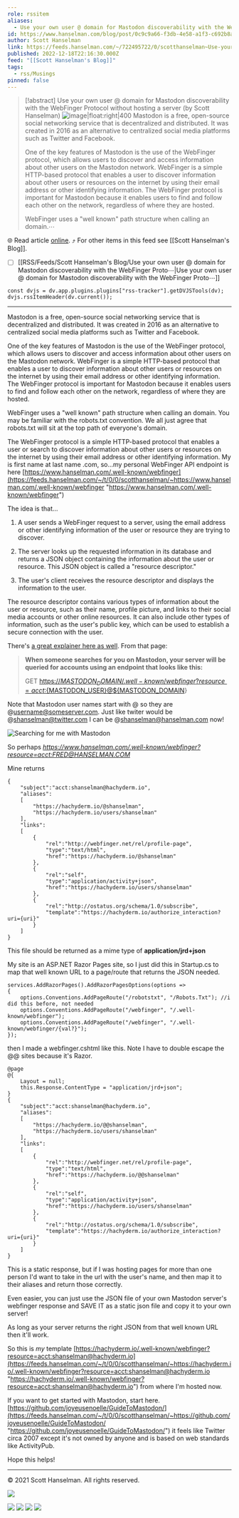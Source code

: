 ```yaml
---
role: rssitem
aliases:
  - Use your own user @ domain for Mastodon discoverability with the WebFinger Protocol without hosting a server
id: https://www.hanselman.com/blog/post/0c9c9a66-f3db-4e58-a1f3-c692b8ad64af
author: Scott Hanselman
link: https://feeds.hanselman.com/~/722495722/0/scotthanselman~Use-your-own-user-domain-for-Mastodon-discoverability-with-the-WebFinger-Protocol-without-hosting-a-server
published: 2022-12-18T22:16:30.000Z
feed: "[[Scott Hanselman's Blog]]"
tags:
  - rss/Musings
pinned: false
---
```


> [!abstract] Use your own user @ domain for Mastodon discoverability with the WebFinger Protocol without hosting a server (by Scott Hanselman)
> ![image|float:right|400](https://www.hanselman.com/blog/content/binary/Windows-Live-Writer/f76e92f681b3_FC6E/image_cb60bf43-6d0a-41f9-9ff5-246f288adedf.png "Searching for me with Mastodon") Mastodon is a free, open-source social networking service that is decentralized and distributed. It was created in 2016 as an alternative to centralized social media platforms such as Twitter and Facebook.
> 
> One of the key features of Mastodon is the use of the WebFinger protocol, which allows users to discover and access information about other users on the Mastodon network. WebFinger is a simple HTTP-based protocol that enables a user to discover information about other users or resources on the internet by using their email address or other identifying information. The WebFinger protocol is important for Mastodon because it enables users to find and follow each other on the network, regardless of where they are hosted.
> 
> WebFinger uses a "well known" path structure when calling an domain.⋯

🌐 Read article [online](https://feeds.hanselman.com/~/722495722/0/scotthanselman~Use-your-own-user-domain-for-Mastodon-discoverability-with-the-WebFinger-Protocol-without-hosting-a-server). ⤴ For other items in this feed see [[Scott Hanselman's Blog]].

- [ ] [[RSS/Feeds/Scott Hanselman's Blog/Use your own user @ domain for Mastodon discoverability with the WebFinger Proto⋯|Use your own user @ domain for Mastodon discoverability with the WebFinger Proto⋯]]

~~~dataviewjs
const dvjs = dv.app.plugins.plugins["rss-tracker"].getDVJSTools(dv);
dvjs.rssItemHeader(dv.current());
~~~

- - -

Mastodon is a free, open-source social networking service that is decentralized and distributed. It was created in 2016 as an alternative to centralized social media platforms such as Twitter and Facebook.

One of the key features of Mastodon is the use of the WebFinger protocol, which allows users to discover and access information about other users on the Mastodon network. WebFinger is a simple HTTP-based protocol that enables a user to discover information about other users or resources on the internet by using their email address or other identifying information. The WebFinger protocol is important for Mastodon because it enables users to find and follow each other on the network, regardless of where they are hosted.

WebFinger uses a "well known" path structure when calling an domain. You may be familiar with the robots.txt convention. We all just agree that robots.txt will sit at the top path of everyone's domain.

The WebFinger protocol is a simple HTTP-based protocol that enables a user or search to discover information about other users or resources on the internet by using their email address or other identifying information. My is first name at last name .com, so...my personal WebFinger API endpoint is here [https://www.hanselman.com/.well-known/webfinger](https://feeds.hanselman.com/~/t/0/0/scotthanselman/~https://www.hanselman.com/.well-known/webfinger "https://www.hanselman.com/.well-known/webfinger")

The idea is that...

1. A user sends a WebFinger request to a server, using the email address or other identifying information of the user or resource they are trying to discover.
    
2. The server looks up the requested information in its database and returns a JSON object containing the information about the user or resource. This JSON object is called a "resource descriptor."
    
3. The user's client receives the resource descriptor and displays the information to the user.
    

The resource descriptor contains various types of information about the user or resource, such as their name, profile picture, and links to their social media accounts or other online resources. It can also include other types of information, such as the user's public key, which can be used to establish a secure connection with the user.

There's [a great explainer here as well](https://feeds.hanselman.com/~/t/0/0/scotthanselman/~https://guide.toot.as/guide/use-your-own-domain/). From that page:

> **When someone searches for you on Mastodon, your server will be queried for accounts using an endpoint that looks like this:**
> 
> GET [https://${MASTODON_DOMAIN}/.well-known/webfinger?resource=acct:${MASTODON_USER}@${MASTODON_DOMAIN](https://feeds.hanselman.com/~/t/0/0/scotthanselman/~https://${MASTODON_DOMAIN}/.well-known/webfinger?resource=acct:${MASTODON_USER}@${MASTODON_DOMAIN)}  

Note that Mastodon user names start with @ so they are @username@someserver.com. Just like twiter would be @shanselman@twitter.com I can be @shanselman@hanselman.com now!

![Searching for me with Mastodon](https://www.hanselman.com/blog/content/binary/Windows-Live-Writer/f76e92f681b3_FC6E/image_cb60bf43-6d0a-41f9-9ff5-246f288adedf.png "Searching for me with Mastodon")

So perhaps _https://www.hanselman.com/.well-known/webfinger?resource=acct:FRED@HANSELMAN.COM_

Mine returns

```undefined
{
    "subject":"acct:shanselman@hachyderm.io",
    "aliases":
    [
        "https://hachyderm.io/@shanselman",
        "https://hachyderm.io/users/shanselman"
    ],
    "links":
    [
        {
            "rel":"http://webfinger.net/rel/profile-page",
            "type":"text/html",
            "href":"https://hachyderm.io/@shanselman"
        },
        {
            "rel":"self",
            "type":"application/activity+json",
            "href":"https://hachyderm.io/users/shanselman"
        },
        {
            "rel":"http://ostatus.org/schema/1.0/subscribe",
            "template":"https://hachyderm.io/authorize_interaction?uri={uri}"
        }
    ]
}
```

This file should be returned as a mime type of **application/jrd+json**

My site is an ASP.NET Razor Pages site, so I just did this in Startup.cs to map that well known URL to a page/route that returns the JSON needed.

```undefined
services.AddRazorPages().AddRazorPagesOptions(options =>
{
    options.Conventions.AddPageRoute("/robotstxt", "/Robots.Txt"); //i did this before, not needed
    options.Conventions.AddPageRoute("/webfinger", "/.well-known/webfinger");
    options.Conventions.AddPageRoute("/webfinger", "/.well-known/webfinger/{val?}");
});
```

then I made a webfinger.cshtml like this. Note I have to double escape the @@ sites because it's Razor.

```undefined
@page
@{
    Layout = null;
    this.Response.ContentType = "application/jrd+json";
}
{
    "subject":"acct:shanselman@hachyderm.io",
    "aliases":
    [
        "https://hachyderm.io/@@shanselman",
        "https://hachyderm.io/users/shanselman"
    ],
    "links":
    [
        {
            "rel":"http://webfinger.net/rel/profile-page",
            "type":"text/html",
            "href":"https://hachyderm.io/@@shanselman"
        },
        {
            "rel":"self",
            "type":"application/activity+json",
            "href":"https://hachyderm.io/users/shanselman"
        },
        {
            "rel":"http://ostatus.org/schema/1.0/subscribe",
            "template":"https://hachyderm.io/authorize_interaction?uri={uri}"
        }
    ]
}
```

This is a static response, but if I was hosting pages for more than one person I'd want to take in the url with the user's name, and then map it to their aliases and return those correctly.

Even easier, you can just use the JSON file of your own Mastodon server's webfinger response and SAVE IT as a static json file and copy it to your own server!

As long as your server returns the right JSON from that well known URL then it'll work.

So this is _my_ template [https://hachyderm.io/.well-known/webfinger?resource=acct:shanselman@hachyderm.io](https://feeds.hanselman.com/~/t/0/0/scotthanselman/~https://hachyderm.io/.well-known/webfinger?resource=acct:shanselman@hachyderm.io "https://hachyderm.io/.well-known/webfinger?resource=acct:shanselman@hachyderm.io") from where I'm hosted now.

If you want to get started with Mastodon, start here. [https://github.com/joyeusenoelle/GuideToMastodon/](https://feeds.hanselman.com/~/t/0/0/scotthanselman/~https://github.com/joyeusenoelle/GuideToMastodon/ "https://github.com/joyeusenoelle/GuideToMastodon/") it feels like Twitter circa 2007 except it's not owned by anyone and is based on web standards like ActivityPub.

Hope this helps!

  

---

© 2021 Scott Hanselman. All rights reserved.  

![](https://feeds.hanselman.com/~/i/722495722/0/scotthanselman)

[![](https://assets.feedblitz.com/i/fblike20.png)](https://feeds.hanselman.com/_/28/722495722/scotthanselman "Like on Facebook") [![](https://assets.feedblitz.com/i/x.png)](https://feeds.hanselman.com/_/24/722495722/scotthanselman "Post to X.com") [![](https://assets.feedblitz.com/i/email20.png)](https://feeds.hanselman.com/_/19/722495722/scotthanselman "Subscribe by email") [![](https://assets.feedblitz.com/i/rss20.png)](https://feeds.hanselman.com/_/20/722495722/scotthanselman "Subscribe by RSS")